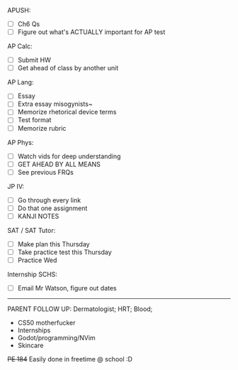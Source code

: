 APUSH:
- [ ] Ch6 Qs
- [ ] Figure out what's ACTUALLY important for AP test

AP Calc:
- [ ] Submit HW
- [ ] Get ahead of class by another unit

AP Lang:
- [ ] Essay
- [ ] Extra essay misogynists~
- [ ] Memorize rhetorical device terms
- [ ] Test format
- [ ] Memorize rubric

AP Phys:
- [ ] Watch vids for deep understanding
- [ ] GET AHEAD BY ALL MEANS
- [ ] See previous FRQs

JP IV:
- [ ] Go through every link
- [ ] Do that one assignment
- [ ] KANJI NOTES

SAT / SAT Tutor:
- [ ] Make plan this Thursday
- [ ] Take practice test this Thursday
- [ ] Practice Wed

Internship SCHS:
- [ ] Email Mr Watson, figure out dates


---
PARENT FOLLOW UP: Dermatologist; HRT; Blood;
- CS50 motherfucker
- Internships
- Godot/programming/NVim
- Skincare

~~PE 184~~ Easily done in freetime @ school :D